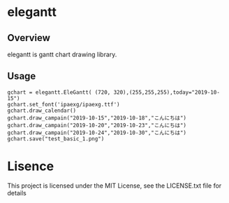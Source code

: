 # elegantt

## Overview

elegantt is gantt chart drawing library.

## Usage

```
gchart = elegantt.EleGantt( (720, 320),(255,255,255),today="2019-10-15")
gchart.set_font('ipaexg/ipaexg.ttf')
gchart.draw_calendar()
gchart.draw_campain("2019-10-15","2019-10-18","こんにちは")
gchart.draw_campain("2019-10-20","2019-10-23","こんにちは")
gchart.draw_campain("2019-10-24","2019-10-30","こんにちは")
gchart.save("test_basic_1.png")
```

# Lisence

This project is licensed under the MIT License, see the LICENSE.txt file for details

